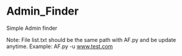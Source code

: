 # Admin_Finder
Simple Admin finder

Note: File list.txt should be the same path with AF.py and be update  anytime.  Example: AF.py -u www.test.com 

